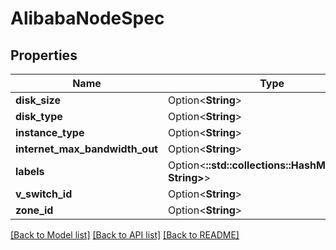 # AlibabaNodeSpec

## Properties

Name | Type | Description | Notes
------------ | ------------- | ------------- | -------------
**disk_size** | Option<**String**> |  | [optional]
**disk_type** | Option<**String**> |  | [optional]
**instance_type** | Option<**String**> |  | [optional]
**internet_max_bandwidth_out** | Option<**String**> |  | [optional]
**labels** | Option<**::std::collections::HashMap<String, String>**> |  | [optional]
**v_switch_id** | Option<**String**> |  | [optional]
**zone_id** | Option<**String**> |  | [optional]

[[Back to Model list]](../README.md#documentation-for-models) [[Back to API list]](../README.md#documentation-for-api-endpoints) [[Back to README]](../README.md)


